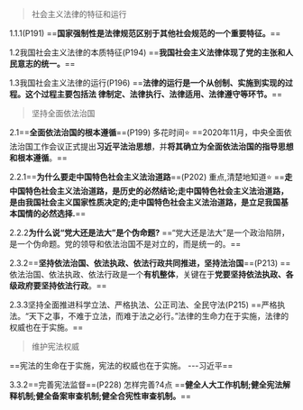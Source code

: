 >社会主义法律的特征和运行

1.1.1(P191)
==**国家强制性是法律规范区别于其他社会规范的一个重要特征。**==

1.2我国社会主义法律的本质特征(P194)
==**我国社会主义法律体现了党的主张和人民意志的统一。**==

1.3我国社会主义法律的运行(P196)
==**法律的运行是一个从创制、实施到实现的过程。这个过程主要包括法 律制定、法律执行、法律适用、法律遵守等环节。**==

>坚持全面依法治国

2.1==**全面依法治国的根本遵循**==(P199)  多花时间⭐
==2020年11月，中央全面依法治国工作会议正式提出**习近平法治思想**，并**将其确立为全面依法治国的指导思想和根本遵循**。==

2.2.1==**为什么要走中国特色社会主义法治道路**==(P202) 重点,清楚地知道⭐
==**走中国特色社会主义法治道路，是历史的必然结论;走中国特色社会主义法治道路，是由我国社会主义国家性质决定的;走中国特色社会主义法治道路，是立足我国基本国情的必然选择.**==

2.2.2**为什么说“党大还是法大”是个伪命题?**
==“党大还是法大”是一个政治陷阱，是一个伪命题。党的领导和依法治国不是对立的，而是统一的。==

2.3.2==**坚持依法治国、依法执政、依法行政共同推进，坚持法治国**==(P213)
==依法治国、依法执政、依法行政是一个**有机整体**，关键在于**党要坚持依法执政、各级政府要坚持依法行政**。==

2.3.3坚持全面推进科学立法、严格执法、公正司法、全民守法(P215)
==严格执法。“天下之事，不难于立法，而难于法之必行。”法律的生命力在于实施，法律的权威也在于实施。==

>维护宪法权威

==宪法的生命在于实施，宪法的权威也在于实施。           ---习近平==

3.3.2==完善宪法监督==(P228)  怎样完善?4点
==**健全人大工作机制;健全宪法解释机制;健全备案审查机制;健全合宪性审查机制。**==


